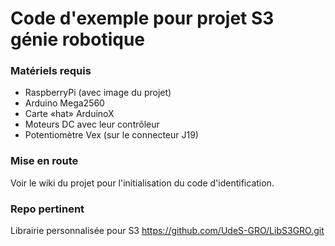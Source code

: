 # Code d'exemple pour projet S3 génie robotique

### Matériels requis
- RaspberryPi (avec image du projet)
- Arduino Mega2560
- Carte «hat» ArduinoX
- Moteurs DC avec leur contrôleur
- Potentiomètre Vex (sur le connecteur J19)

### Mise en route 

Voir le wiki du projet pour l'initialisation du code d'identification.

### Repo pertinent

Librairie personnalisée pour S3 https://github.com/UdeS-GRO/LibS3GRO.git 
